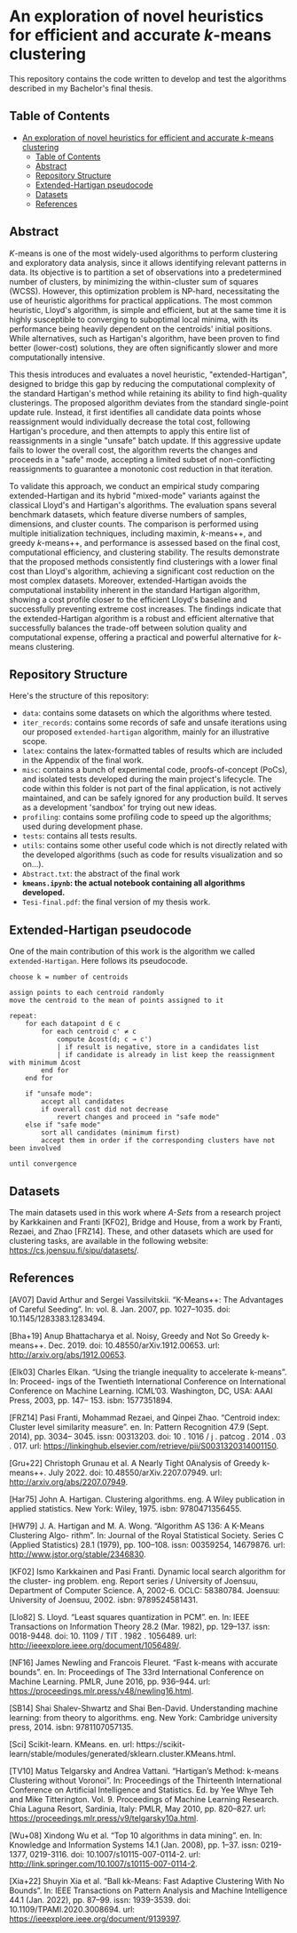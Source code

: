 # An exploration of novel heuristics for efficient and accurate $k$-means clustering

This repository contains the code written to develop and test the algorithms described in my Bachelor's final thesis.

## Table of Contents
- [An exploration of novel heuristics for efficient and accurate $k$-means clustering](#an-exploration-of-novel-heuristics-for-efficient-and-accurate-k-means-clustering)
  - [Table of Contents](#table-of-contents)
  - [Abstract](#abstract)
  - [Repository Structure](#repository-structure)
  - [Extended-Hartigan pseudocode](#extended-hartigan-pseudocode)
  - [Datasets](#datasets)
  - [References](#references)

## Abstract

$K$-means is one of the most widely-used algorithms to perform clustering and exploratory data analysis, since it allows identifying relevant patterns in data. Its objective is to partition a set of observations into a predetermined number of clusters, by minimizing the within-cluster sum of squares (WCSS). However, this optimization problem is NP-hard, necessitating the use of heuristic algorithms for practical applications. The most common heuristic, Lloyd's algorithm, is simple and efficient, but at the same time it is highly susceptible to converging to suboptimal local minima, with its performance being heavily dependent on the centroids' initial positions. While alternatives, such as Hartigan's algorithm, have been proven to find better (lower-cost) solutions, they are often significantly slower and more computationally intensive.

This thesis introduces and evaluates a novel heuristic, "extended-Hartigan", designed to bridge this gap by reducing the computational complexity of the standard Hartigan's method while retaining its ability to find high-quality clusterings. The proposed algorithm deviates from the standard single-point update rule. Instead, it first identifies all candidate data points whose reassignment would individually decrease the total cost, following Hartigan's procedure, and then attempts to apply this entire list of reassignments in a single "unsafe" batch update. If this aggressive update fails to lower the overall cost, the algorithm reverts the changes and proceeds in a "safe" mode, accepting a limited subset of non-conflicting reassignments to guarantee a monotonic cost reduction in that iteration.

To validate this approach, we conduct an empirical study comparing extended-Hartigan and its hybrid "mixed-mode" variants against the classical Lloyd's and Hartigan's algorithms. The evaluation spans several benchmark datasets, which feature diverse numbers of samples, dimensions, and cluster counts. The comparison is performed using multiple initialization techniques, including maximin, $k$-means++, and greedy $k$-means++, and performance is assessed based on the final cost, computational efficiency, and clustering stability. The results demonstrate that the proposed methods consistently find clusterings with a lower final cost than Lloyd's algorithm, achieving a significant cost reduction on the most complex datasets. Moreover, extended-Hartigan avoids the computational instability inherent in the standard Hartigan algorithm, showing a cost profile closer to the efficient Lloyd's baseline and successfully preventing extreme cost increases. The findings indicate that the extended-Hartigan algorithm is a robust and efficient alternative that successfully balances the trade-off between solution quality and computational expense, offering a practical and powerful alternative for $k$-means clustering.

## Repository Structure
Here's the structure of this repository:

- `data`: contains some datasets on which the algorithms where tested.
- `iter_records`: contains some records of safe and unsafe iterations using our proposed `extended-hartigan` algorithm, mainly for an illustrative scope.
- `latex`: contains the latex-formatted tables of results which are included in the Appendix of the final work.
- `misc`: contains a bunch of experimental code, proofs-of-concept (PoCs), and isolated tests developed during the main project's lifecycle. The code within this folder is not part of the final application, is not actively maintained, and can be safely ignored for any production build. It serves as a development 'sandbox' for trying out new ideas.
- `profiling`: contains some profiling code to speed up the algorithms; used during development phase.
- `tests`: contains all tests results.
- `utils`: contains some other useful code which is not directly related with the developed algorithms (such as code for results visualization and so on...).
- `Abstract.txt`: the abstract of the final work
- **`kmeans.ipynb`: the actual notebook containing all algorithms developed.**
- `Tesi-final.pdf`: the final version of my thesis work.

## Extended-Hartigan pseudocode

One of the main contribution of this work is the algorithm we called `extended-Hartigan`. Here follows its pseudocode.

```
choose k = number of centroids

assign points to each centroid randomly
move the centroid to the mean of points assigned to it

repeat:
    for each datapoint d ∈ c
        for each centroid c' ≠ c
            compute Δcost(d; c → c')
            | if result is negative, store in a candidates list
            | if candidate is already in list keep the reassignment with minimum Δcost
        end for
    end for

    if "unsafe mode":
        accept all candidates
        if overall cost did not decrease
            revert changes and proceed in "safe mode"
    else if "safe mode"
        sort all candidates (minimum first)
        accept them in order if the corresponding clusters have not been involved
 
until convergence
```

## Datasets

The main datasets used in this work where *A-Sets* from a research project by Karkkainen
and Franti [KF02], Bridge and House, from a work by Franti, Rezaei, and Zhao [FRZ14]. These, and other datasets which are used for clustering tasks, are available in the following website: https://cs.joensuu.fi/sipu/datasets/.

## References

[AV07] David Arthur and Sergei Vassilvitskii. “K-Means++: The Advantages of Careful
Seeding”. In: vol. 8. Jan. 2007, pp. 1027–1035. doi: 10.1145/1283383.1283494.

[Bha+19] Anup Bhattacharya et al. Noisy, Greedy and Not So Greedy k-means++. Dec.
2019. doi: 10.48550/arXiv.1912.00653. url: http://arxiv.org/abs/1912.00653.

[Elk03] Charles Elkan. “Using the triangle inequality to accelerate k-means”. In: Proceed-
ings of the Twentieth International Conference on International Conference on
Machine Learning. ICML’03. Washington, DC, USA: AAAI Press, 2003, pp. 147–
153. isbn: 1577351894.

[FRZ14] Pasi Franti, Mohammad Rezaei, and Qinpei Zhao. “Centroid index: Cluster level
similarity measure”. en. In: Pattern Recognition 47.9 (Sept. 2014), pp. 3034–
3045. issn: 00313203. doi: 10 . 1016 / j . patcog . 2014 . 03 . 017. url: https://linkinghub.elsevier.com/retrieve/pii/S0031320314001150.

[Gru+22] Christoph Grunau et al. A Nearly Tight 0Analysis of Greedy k-means++. July
2022. doi: 10.48550/arXiv.2207.07949. url: http://arxiv.org/abs/2207.07949.

[Har75] John A. Hartigan. Clustering algorithms. eng. A Wiley publication in applied
statistics. New York: Wiley, 1975. isbn: 9780471356455.

[HW79] J. A. Hartigan and M. A. Wong. “Algorithm AS 136: A K-Means Clustering Algo-
rithm”. In: Journal of the Royal Statistical Society. Series C (Applied Statistics)
28.1 (1979), pp. 100–108. issn: 00359254, 14679876. url: http://www.jstor.org/stable/2346830.

[KF02] Ismo Karkkainen and Pasi Franti. Dynamic local search algorithm for the cluster-
ing problem. eng. Report series / University of Joensuu, Department of Computer
Science. A, 2002-6. OCLC: 58380784. Joensuu: University of Joensuu, 2002. isbn:
9789524581431.

[Llo82] S. Lloyd. “Least squares quantization in PCM”. en. In: IEEE Transactions on
Information Theory 28.2 (Mar. 1982), pp. 129–137. issn: 0018-9448. doi: 10.
1109 / TIT . 1982 . 1056489. url: http://ieeexplore.ieee.org/document/1056489/.

[NF16] James Newling and Francois Fleuret. “Fast k-means with accurate bounds”.
en. In: Proceedings of The 33rd International Conference on Machine Learning.
PMLR, June 2016, pp. 936–944. url: https://proceedings.mlr.press/v48/newling16.html.

[SB14] Shai Shalev-Shwartz and Shai Ben-David. Understanding machine learning: from
theory to algorithms. eng. New York: Cambridge university press, 2014. isbn:
9781107057135.

[Sci] Scikit-learn. KMeans. en. url: https://scikit-learn/stable/modules/generated/sklearn.cluster.KMeans.html.

[TV10] Matus Telgarsky and Andrea Vattani. “Hartigan’s Method: k-means Clustering
without Voronoi”. In: Proceedings of the Thirteenth International Conference on
Artificial Intelligence and Statistics. Ed. by Yee Whye Teh and Mike Titterington.
Vol. 9. Proceedings of Machine Learning Research. Chia Laguna Resort, Sardinia,
Italy: PMLR, May 2010, pp. 820–827. url: https://proceedings.mlr.press/v9/telgarsky10a.html.

[Wu+08] Xindong Wu et al. “Top 10 algorithms in data mining”. en. In: Knowledge and
Information Systems 14.1 (Jan. 2008), pp. 1–37. issn: 0219-1377, 0219-3116. doi:
10.1007/s10115-007-0114-2. url: http://link.springer.com/10.1007/s10115-007-0114-2.

[Xia+22] Shuyin Xia et al. “Ball kk-Means: Fast Adaptive Clustering With No Bounds”.
In: IEEE Transactions on Pattern Analysis and Machine Intelligence 44.1 (Jan.
2022), pp. 87–99. issn: 1939-3539. doi: 10.1109/TPAMI.2020.3008694. url:
https://ieeexplore.ieee.org/document/9139397.